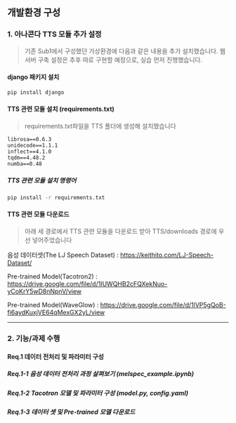 ## 개발환경 구성

### 1. 아나콘다 TTS 모듈 추가 설정

> 기존 Sub1에서 구성했던 가상환경에 다음과 같은 내용을 추가 설치했습니다. 웹 서버 구축 설정은 추후 따로 구현할 예정으로, 실습 먼저 진행했습니다.

#### django 패키지 설치

```bash
pip install django
```

#### TTS 관련 모듈 설치 (requirements.txt)

> requirements.txt파일을 TTS 폴더에 생성해 설치했습니다

```
librosa==0.6.3
unidecode==1.1.1
inflect==4.1.0
tqdm==4.48.2
numba==0.48
```

##### TTS 관련 모듈 설치 명령어

```bash
pip install -r requirements.txt
```



#### TTS 관련 모듈 다운로드

> 아래 세 경로에서 TTS 관련 모듈을 다운로드 받아 TTS/downloads 경로에 우선 넣어주었습니다

음성 데이터셋(The LJ Speech Dataset)  : https://keithito.com/LJ-Speech-Dataset/

Pre-trained Model(Tacotron2) : https://drive.google.com/file/d/1IUWQHB2cFQXekNuo-yCoKrY5wD8nNpnV/view

Pre-trained Model(WaveGlow) : https://drive.google.com/file/d/1lVP5gQoB-fi6aydKuxjVE64qMexGX2yL/view





---

### 2. 기능/과제 수행

#### Req.1 데이터 전처리 및 파라미터 구성

##### Req.1-1 음성 데이터 전처리 과정 살펴보기 (melspec_example.ipynb)

##### Req.1-2 Tacotron 모델 및 파라미터 구성 (model.py, config.yaml)

##### Req.1-3 데이터 셋 및 Pre-trained 모델 다운로드





